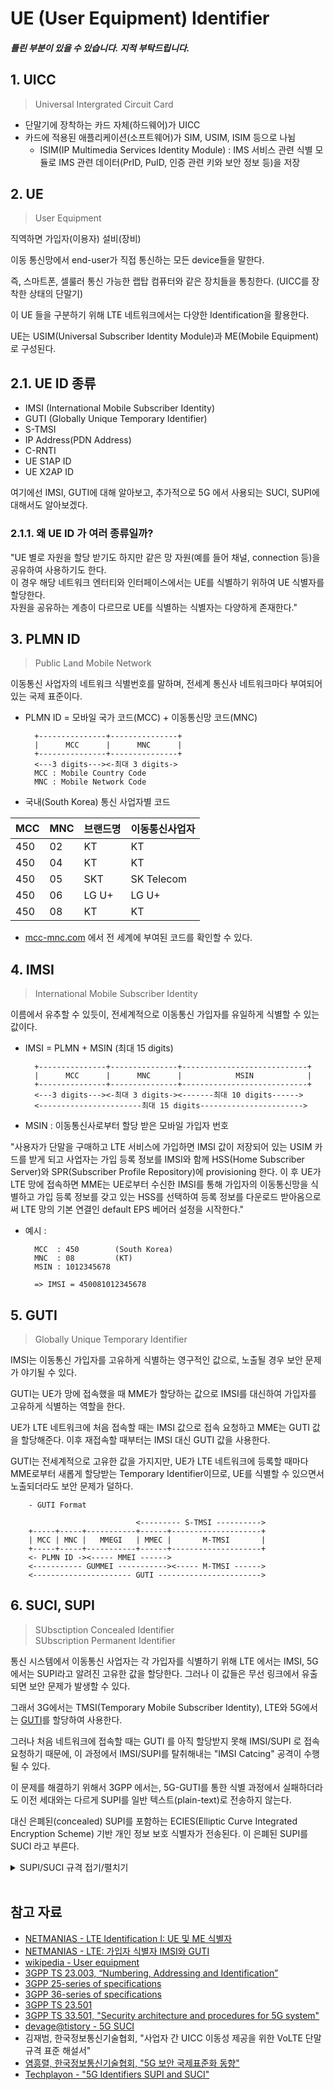 # UE (User Equipment) Identifier

##### _틀린 부분이 있을 수 있습니다. 지적 부탁드립니다._

## 1. UICC

> Universal Intergrated Circuit Card

- 단말기에 장착하는 카드 자체(하드웨어)가 UICC
- 카드에 적용된 애플리케이션(소프트웨어)가 SIM, USIM, ISIM 등으로 나뉨
    - ISIM(IP Multimedia Services Identity Module) : IMS 서비스 관련 식별 모듈로 IMS 관련 데이터(PrID, PuID, 인증 관련 키와 보안 정보 등)을 저장

## 2. UE

> User Equipment

직역하면 가입자(이용자) 설비(장비)   

이동 통신망에서 end-user가 직접 통신하는 모든 device들을 말한다.

즉, 스마트폰, 셀룰러 통신 가능한 랩탑 컴퓨터와 같은 장치들을 통칭한다. (UICC를 장착한 상태의 단말기)

이 UE 들을 구분하기 위해 LTE 네트워크에서는 다양한 Identification을 활용한다.

UE는 USIM(Universal Subscriber Identity Module)과 ME(Mobile Equipment)로 구성된다.

## 2.1. UE ID 종류

- IMSI (International Mobile Subscriber Identity)
- GUTI (Globally Unique Temporary Identifier)
- S-TMSI
- IP Address(PDN Address)
- C-RNTI
- UE S1AP ID
- UE X2AP ID

여기에선 IMSI, GUTI에 대해 알아보고, 추가적으로 5G 에서 사용되는 SUCI, SUPI에 대해서도 알아보겠다.

### 2.1.1. 왜 UE ID 가 여러 종류일까?

"UE 별로 자원을 할당 받기도 하지만 같은 망 자원(예를 들어 채널, connection 등)을 공유하여 사용하기도 한다.   
이 경우 해당 네트워크 엔터티와 인터페이스에서는 UE를 식별하기 위하여 UE 식별자를 할당한다.   
자원을 공유하는 계층이 다르므로 UE를 식별하는 식별자는 다양하게 존재한다."


## 3. PLMN ID

> Public Land Mobile Network

이동통신 사업자의 네트워크 식별번호를 말하며, 전세계 통신사 네트워크마다 부여되어 있는 국제 표준이다.

- PLMN ID = 모바일 국가 코드(MCC) + 이동통신망 코드(MNC)

        +---------------+---------------+
        |      MCC      |      MNC      |
        +---------------+---------------+
        <---3 digits---><-최대 3 digits->
        MCC : Mobile Country Code
        MNC : Mobile Network Code

- 국내(South Korea) 통신 사업자별 코드

| MCC | MNC | 브랜드명 | 이동통신사업자 |
| --- | --- | -------- | -------------- |
| 450 | 02  | KT       | KT             |
| 450 | 04  | KT       | KT             |
| 450 | 05  | SKT      | SK Telecom     |
| 450 | 06  | LG U+    | LG U+          |
| 450 | 08  | KT       | KT             |

- [mcc-mnc.com](https://www.mcc-mnc.com/) 에서 전 세계에 부여된 코드를 확인할 수 있다.

## 4. IMSI

> International Mobile Subscriber Identity

이름에서 유추할 수 있듯이, 전세계적으로 이동통신 가입자를 유일하게 식별할 수 있는 값이다.

- IMSI = PLMN + MSIN (최대 15 digits)

        +---------------+---------------+----------------------------+
        |      MCC      |      MNC      |            MSIN            |
        +---------------+---------------+----------------------------+
        <---3 digits---><-최대 3 digits-><-------최대 10 digits------>
        <-----------------------최대 15 digits----------------------->

- MSIN : 이동통신사로부터 할당 받은 모바일 가입자 번호

"사용자가 단말을 구매하고 LTE 서비스에 가입하면 IMSI 값이 저장되어 있는 USIM 카드를 받게 되고 사업자는 가입 등록 정보를 IMSI와 함께 HSS(Home Subscriber Server)와 SPR(Subscriber Profile Repository)에 provisioning 한다. 이 후 UE가 LTE 망에 접속하면 MME는 UE로부터 수신한 IMSI를 통해 가입자의 이동통신망을 식별하고 가입 등록 정보를 갖고 있는 HSS를 선택하여 등록 정보를 다운로드 받아옴으로써 LTE 망의 기본 연결인 default EPS 베어러 설정을 시작한다."

- 예시 :

        MCC  : 450        (South Korea)
        MNC  : 08         (KT)
        MSIN : 1012345678
        
        => IMSI = 450081012345678

## 5. GUTI

> Globally Unique Temporary Identifier

IMSI는 이동통신 가입자를 고유하게 식별하는 영구적인 값으로, 노출될 경우 보안 문제가 야기될 수 있다.

GUTI는 UE가 망에 접속했을 때 MME가 할당하는 값으로 IMSI를 대신하여 가입자를 고유하게 식별하는 역할을 한다.

UE가 LTE 네트워크에 처음 접속할 때는 IMSI 값으로 접속 요청하고 MME는 GUTI 값을 할당해준다. 이후 재접속할 때부터는 IMSI 대신 GUTI 값을 사용한다.

GUTI는 전세계적으로 고유한 값을 가지지만, UE가 LTE 네트워크에 등록할 때마다 MME로부터 새롭게 할당받는 Temporary Identifier이므로, UE를 식별할 수 있으면서 노출되더라도 보안 문제가 덜하다.

        - GUTI Format

                                <--------- S-TMSI ---------->
        +-----+-----+-----------+------+--------------------+
        | MCC | MNC |   MMEGI   | MMEC |       M-TMSI       |
        +-----+-----+-----------+------+--------------------+
        <- PLMN ID -><----- MMEI ------>
        <----------- GUMMEI -----------><----- M-TMSI ------>
        <---------------------- GUTI ----------------------->

## 6. SUCI, SUPI

> SUbsctiption Concealed Identifier   
> SUbscription Permanent Identifier 

통신 시스템에서 이동통신 사업자는 각 가입자를 식별하기 위해 LTE 에서는 IMSI, 5G에서는 SUPI라고 알려진 고유한 값을 할당한다. 그러나 이 값들은 무선 링크에서 유출되면 보안 문제가 발생할 수 있다.

그래서 3G에서는 TMSI(Temporary Mobile Subscriber Identity), LTE와 5G에서는 [GUTI](#5-guti)를 할당하여 사용한다.

그러나 처음 네트워크에 접속할 때는 GUTI 를 아직 할당받지 못해 IMSI/SUPI 로 접속 요청하기 때문에, 이 과정에서 IMSI/SUPI를 탈취해내는 "IMSI Catcing" 공격이 수행될 수 있다.

이 문제를 해결하기 위해서 3GPP 에서는, 5G-GUTI를 통한 식별 과정에서 실패하더라도 이전 세대와는 다르게 SUPI를 일반 텍스트(plain-text)로 전송하지 않는다.

대신 은폐된(concealed) SUPI를 포함하는 ECIES(Elliptic Curve Integrated Encryption Scheme) 기반 개인 정보 보호 식별자가 전송된다. 이 은폐된 SUPI를 SUCI 라고 부른다.

<details>
<summary>SUPI/SUCI 규격 접기/펼치기</summary>

[23.501]에 정의된 SUPI/SUCI

### 5.9	Identifiers

5.9.1	General

Each subscriber in the 5G System shall be allocated one 5G Subscription Permanent Identifier (SUPI) for use within the 3GPP system. The 5G System supports identification of subscriptions independently of identification of the user equipment.

Each UE accessing the 5G System shall be assigned a Permanent Equipment Identifier (PEI). In the scope of this Release, this applies only to devices supporting at least one 3GPP access technology.

The 5G System supports allocation of a temporary identifier (5G-GUTI) in order to support user confidentiality protection.

5.9.2	Subscription Permanent Identifier

A globally unique 5G Subscription Permanent Identifier (SUPI) shall be allocated to each subscriber in the 5G System and provisioned in the UDM/UDR. The SUPI is used only inside 3GPP system, and its privacy is specified in TS 33.501 [29].

The SUPI may contain:

-	an IMSI as defined in TS 23.003 [19], or
-	a network-specific identifier, used for private networks as defined in TS 22.261 [2].

A SUPI containing a network-specific identifier shall take the form of a Network Access Identifier (NAI) using the NAI RFC 7542 [20] based user identification as defined in TS 23.003 [19].

When UE needs to indicate its SUPI to the network (e.g. as part of the Registration procedure), the UE provides the SUPI in concealed form as defined in TS 23.003 [19].

In order to enable roaming scenarios, the SUPI shall contain the address of the home network (e.g. the MCC and MNC in the case of an IMSI based SUPI).

For interworking with the EPC, the SUPI allocated to the 3GPP UE shall always be based on an IMSI to enable the UE to present an IMSI to the EPC.

5.9.2a	Subscription Concealed Identifier

The Subscription Concealed Identifier (SUCI) is a privacy preserving identifier containing the concealed SUPI. It is specified in TS 33.501 [29].

[33.501]에 정의된 SUPI/SUCI

### 6.12	Subscription identifier privacy

6.12.1	Subscription permanent identifier 

In the 5G system, the globally unique 5G subscription permanent identifier is called SUPI as defined in 3GPP TS 23.501 [2]. The SUCI is a privacy preserving identifier containing the concealed SUPI.

The SUPI is privacy protected over-the-air by using the SUCI which is described in clause 6.12.2. Handling of SUPI and privacy provisioning related to concealing the SUPI shall be done according to the requirements specified in clause 5 and details provided in clause 6.12.2.

6.12.2	Subscription concealed identifier

The SUbscription Concealed Identifier, called SUCI, is a privacy preserving identifier containing the concealed SUPI. 

The UE shall generate a SUCI using a protection scheme with the raw public key, i.e. the Home Network Public Key, that was securely provisioned in control of the home network. The protection schemes shall be the ones specified in Annex C of this document or the ones specified by the HPLMN.

The UE shall construct a scheme-input from the subscription identifier part of the SUPI as  follows: 

-	For SUPIs containing IMSI, the subscription identifier part of the SUPI includes the MSIN of the IMSI as defined in TS 23.003 [19]. 
-	For SUPIs taking the form of a NAI, the subscription identifier part of the SUPI includes the "username" portion of the NAI as defined in NAI RFC 7542 [57].

The UE shall execute the protection scheme with the constructed scheme-input as input and take the output as the Scheme Output.

The UE shall not conceal the Home Network Identifier and the Routing Indicator.

For SUPIs containing IMSI, the UE shall construct the SUCI with the following data fields: 

- 	The SUPI Type as defined in TS 23.003 [19] identifies the type of the SUPI concealed in the SUCI. 
-	The Home Network Identifier is set to the MCC and MNC of the IMSI as specified in 23.003 [19]. 
-	The Routing Indicator as specified in TS 23.003 [19].
-	The Protection Scheme Identifier as specified in Annex C of this specification.
-	The Home Network Public Key Identifier as specified in this document and detailed in TS 23.003 [19].
-	The Scheme Output as specified in this document and detailed in TS 23.003 [19].

For SUPIs containing Network Specific Identifier, the UE shall construct the SUCI in NAI format with the following data fields:

-	realm part of the SUCI is set to the realm part of the SUPI.
- 	username part of the SUCI is formatted as specified in TS 23.003 [19] using the SUPI Type, Routing Indicator, the Protection Scheme Identifier, the Home Network Public Key Identifier and the Scheme Output.

NOTE 1: 	The format of the SUPI protection scheme identifiers is defined in Annex C.  

NOTE 2:	The identifier and the format of the Scheme Output are defined by the protection schemes in Annex C. In case of non-null-schemes, the freshness and randomness of the SUCI will be taken care of by the corresponding SUPI protection schemes.

NOTE 2a:	In case of null-scheme being used, the Home Network Public Key Identifier is set to a default value as described in TS 23.003 [19].  

The UE shall include a SUCI only in the following 5G NAS messages:

-	if the UE is sending a Registration Request message of type "initial registration" to a PLMN for which the UE does not already have a 5G-GUTI, the UE shall include a SUCI to the Registration Request message, or
-	if the UE responds to an Identity Request message by which the network requests the UE to provide its permanent identifier,  the UE  includes a  SUCI in the Identity Response message as specified in clause 6.12.4. 
-	if the UE is sending a De-Registration Request message to a PLMN during an initial registration procedure for which the UE did not receive the registration accept message with 5G-GUTI, the UE shall include the SUCI used in the initial registration to the De-Registration Request message.
NOTE 3: 	In response to the Identity Request message, the UE never sends the SUPI. 
The UE shall generate a SUCI using "null-scheme" only in the following cases:
-	if the UE is making an unauthenticated emergency session and it does not have a 5G-GUTI to the chosen PLMN, or 
-	if the home network has configured "null-scheme" to be used, or
- 	if the home network has not provisioned the public key needed to generate a SUCI.

If the operator's decision, indicated by the USIM, is that the USIM shall calculate the SUCI, then the USIM shall not give the ME any parameter for the calculation of the SUCI including the Home Network Public Key Identifier, the Home Network Public Key, and the Protection Scheme Identifier. If the ME determines that the calculation of the SUCI, indicated by the USIM, shall be performed by the USIM, the ME shall delete any previously received or locally cached parameters for the calculation of the SUCI including the SUPI Type, the Routing Indicator, the Home Network Public Key Identifier, the Home Network Public Key and the Protection Scheme Identifier. The operator should use proprietary identifier for protection schemes if the operator chooses that the calculation of the SUCI shall be done in USIM.

If the operator's decision is that ME shall calculate the SUCI, the home network operator shall provision in the USIM an ordered priority list of the protection scheme identifiers that the operator allows. The priority list of protection scheme identifiers in the USIM shall only contain protection scheme identifiers specified in Annex C, and the list may contain one or more protection schemes identifiers. The ME shall read the SUCI calculation information from the USIM, including the SUPI, the SUPI Type, the Routing Indicator, the Home Network Public Key Identifier, the Home Network Public Key and the list of protection scheme identifiers. The ME shall select the protection scheme from its supported schemes that has the highest priority in the list are obtained from the USIM. 

The ME shall calculate the SUCI using the null-scheme if the Home Network Public Key or the priority list are not provisioned in the USIM.

NOTE 4:	The above feature is introduced since additional protection schemes could be specified in the future for a release newer than the ME release. In this case, the protection scheme selected by older MEs may not be the protection scheme with the highest priority in the list of the USIM.

</details><br>



## 참고 자료
- [NETMANIAS - LTE Identification I: UE 및 ME 식별자](https://www.netmanias.com/ko/?m=view&id=techdocs&no=5156)
- [NETMANIAS - LTE: 가입자 식별자 IMSI와 GUTI](https://www.netmanias.com/ko/?m=view&id=blog&no=5375)
- [wikipedia - User equipment](https://en.wikipedia.org/wiki/User_equipment)
- [3GPP TS 23.003, “Numbering, Addressing and Identification”](https://portal.3gpp.org/desktopmodules/Specifications/SpecificationDetails.aspx?specificationId=729)
- [3GPP 25-series of specifications](https://www.3gpp.org/DynaReport/25-series.htm)
- [3GPP 36-series of specifications](https://www.3gpp.org/DynaReport/36-series.htm)
- [3GPP TS 23.501](https://portal.3gpp.org/desktopmodules/Specifications/SpecificationDetails.aspx?specificationId=3144)
- [3GPP TS 33.501, "Security architecture and procedures for 5G system"](https://portal.3gpp.org/desktopmodules/Specifications/SpecificationDetails.aspx?specificationId=3169)
- [devage@tistory - 5G SUCI](https://devage.tistory.com/64)
- 김재범, 한국정보통신기술협회, "사업자 간 UICC 이동성 제공을 위한 VoLTE 단말 규격 표준 해설서"
- [염흥렬, 한국정보통신기술협회, "5G 보안 국제표준화 동향"](https://www.google.com/url?sa=t&rct=j&q=&esrc=s&source=web&cd=&ved=2ahUKEwjjl5KPg6vyAhVPZ94KHceOAogQFnoECBEQAQ&url=https%3A%2F%2Fwww.tta.or.kr%2Fdata%2FreportDown.jsp%3Fnews_num%3D6957&usg=AOvVaw0aClzLVD3yziizbVncVYwz)
- [Techplayon - "5G Identifiers SUPI and SUCI"](https://www.techplayon.com/5g-identifiers-supi-and-suci/)
